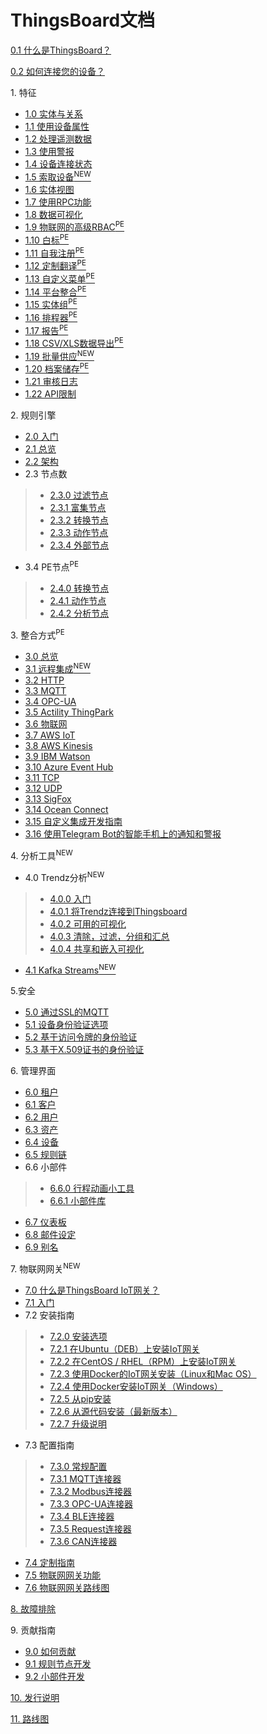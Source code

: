 # ThingsBoard文档
[0.1 什么是ThingsBoard？](https://github.com/thinksjay/ThingsBoardDocumentation/blob/master/%E6%96%87%E6%A1%A3%E9%A6%96%E9%A1%B5/0.1%20%E4%BB%80%E4%B9%88%E6%98%AFThingsBoard.md)  

[0.2 如何连接您的设备？](https://github.com/thinksjay/ThingsBoardDocumentation/blob/master/%E6%96%87%E6%A1%A3%E9%A6%96%E9%A1%B5/0.2%20%E5%A6%82%E4%BD%95%E8%BF%9E%E6%8E%A5%E4%BD%A0%E7%9A%84%E8%AE%BE%E5%A4%87.md)  

1\. 特征 
+ [1.0 实体与关系](https://github.com/thinksjay/ThingsBoardDocumentation/blob/master/%E6%96%87%E6%A1%A3%E9%A6%96%E9%A1%B5/1.%20%E7%89%B9%E5%BE%81/1.0%20%E5%AE%9E%E4%BD%93%E4%B8%8E%E5%85%B3%E7%B3%BB.md)  
+ [1.1 使用设备属性](https://github.com/thinksjay/ThingsBoardDocumentation/blob/master/%E6%96%87%E6%A1%A3%E9%A6%96%E9%A1%B5/1.%20%E7%89%B9%E5%BE%81/1.1%20%E4%BD%BF%E7%94%A8%E8%AE%BE%E5%A4%87%E5%B1%9E%E6%80%A7.md)  
+ [1.2 处理遥测数据](https://github.com/thinksjay/ThingsBoardDocumentation/blob/master/%E6%96%87%E6%A1%A3%E9%A6%96%E9%A1%B5/1.%20%E7%89%B9%E5%BE%81/1.2%20%E5%A4%84%E7%90%86%E9%81%A5%E6%B5%8B%E6%95%B0%E6%8D%AE.md)  
+ [1.3 使用警报](https://github.com/thinksjay/ThingsBoardDocumentation/blob/master/%E6%96%87%E6%A1%A3%E9%A6%96%E9%A1%B5/1.%20%E7%89%B9%E5%BE%81/1.3%20%E4%BD%BF%E7%94%A8%E8%AD%A6%E6%8A%A5.md)  
+ [1.4 设备连接状态](https://github.com/thinksjay/ThingsBoardDocumentation/blob/master/%E6%96%87%E6%A1%A3%E9%A6%96%E9%A1%B5/1.%20%E7%89%B9%E5%BE%81/1.4%20%E8%AE%BE%E5%A4%87%E8%BF%9E%E6%8E%A5%E7%8A%B6%E6%80%81.md)  
+ [1.5 索取设备<sup>NEW</sup>](https://github.com/thinksjay/ThingsBoardDocumentation/blob/master/%E6%96%87%E6%A1%A3%E9%A6%96%E9%A1%B5/1.%20%E7%89%B9%E5%BE%81/1.5%20%E7%B4%A2%E5%8F%96%E8%AE%BE%E5%A4%87.md)  
+ [1.6 实体视图](https://github.com/thinksjay/ThingsBoardDocumentation/blob/master/%E6%96%87%E6%A1%A3%E9%A6%96%E9%A1%B5/1.%20%E7%89%B9%E5%BE%81/1.6%20%E5%AE%9E%E4%BD%93%E8%A7%86%E5%9B%BE.md)  
+ [1.7 使用RPC功能](https://github.com/thinksjay/ThingsBoardDocumentation/blob/master/%E6%96%87%E6%A1%A3%E9%A6%96%E9%A1%B5/1.%20%E7%89%B9%E5%BE%81/1.7%20%E4%BD%BF%E7%94%A8RPC%E5%8A%9F%E8%83%BD.md)  
+ [1.8 数据可视化](https://github.com/thinksjay/ThingsBoardDocumentation/blob/master/%E6%96%87%E6%A1%A3%E9%A6%96%E9%A1%B5/1.%20%E7%89%B9%E5%BE%81/1.8%20%E6%95%B0%E6%8D%AE%E5%8F%AF%E8%A7%86%E5%8C%96.md)  
+ [1.9 物联网的高级RBAC<sup>PE</sup>](https://github.com/thinksjay/ThingsBoardDocumentation/blob/master/%E6%96%87%E6%A1%A3%E9%A6%96%E9%A1%B5/1.%20%E7%89%B9%E5%BE%81/1.9%20%E7%89%A9%E8%81%94%E7%BD%91%E7%9A%84%E9%AB%98%E7%BA%A7RBAC(PE).md)  
+ [1.10 白标<sup>PE</sup>](https://github.com/thinksjay/ThingsBoardDocumentation/blob/master/%E6%96%87%E6%A1%A3%E9%A6%96%E9%A1%B5/1.%20%E7%89%B9%E5%BE%81/1.10%20%E7%99%BD%E6%A0%87(PE).md)  
+ [1.11 自我注册<sup>PE</sup>](https://github.com/thinksjay/ThingsBoardDocumentation/blob/master/%E6%96%87%E6%A1%A3%E9%A6%96%E9%A1%B5/1.%20%E7%89%B9%E5%BE%81/1.11%20%E8%87%AA%E6%88%91%E6%B3%A8%E5%86%8C(PE).md)  
+ [1.12 定制翻译<sup>PE</sup>](https://github.com/thinksjay/ThingsBoardDocumentation/blob/master/%E6%96%87%E6%A1%A3%E9%A6%96%E9%A1%B5/1.%20%E7%89%B9%E5%BE%81/1.12%20%E5%AE%9A%E5%88%B6%E7%BF%BB%E8%AF%91(PE).md)  
+ [1.13 自定义菜单<sup>PE</sup>](https://github.com/thinksjay/ThingsBoardDocumentation/blob/master/%E6%96%87%E6%A1%A3%E9%A6%96%E9%A1%B5/1.%20%E7%89%B9%E5%BE%81/1.13%20%E8%87%AA%E5%AE%9A%E4%B9%89%E8%8F%9C%E5%8D%95(PE).md)  
+ [1.14 平台整合<sup>PE</sup>](https://github.com/thinksjay/ThingsBoardDocumentation/blob/master/%E6%96%87%E6%A1%A3%E9%A6%96%E9%A1%B5/1.%20%E7%89%B9%E5%BE%81/1.14%20%E5%B9%B3%E5%8F%B0%E6%95%B4%E5%90%88(PE).md)  
+ [1.15 实体组<sup>PE</sup>](https://github.com/thinksjay/ThingsBoardDocumentation/blob/master/%E6%96%87%E6%A1%A3%E9%A6%96%E9%A1%B5/1.%20%E7%89%B9%E5%BE%81/1.15%20%E5%AE%9E%E4%BD%93%E7%BB%84(PE).md)  
+ [1.16 排程器<sup>PE</sup>](https://github.com/thinksjay/ThingsBoardDocumentation/blob/master/%E6%96%87%E6%A1%A3%E9%A6%96%E9%A1%B5/1.%20%E7%89%B9%E5%BE%81/1.16%20%E6%8E%92%E7%A8%8B%E5%99%A8(PE).md)  
+ [1.17 报告<sup>PE</sup>](https://github.com/thinksjay/ThingsBoardDocumentation/blob/master/%E6%96%87%E6%A1%A3%E9%A6%96%E9%A1%B5/1.%20%E7%89%B9%E5%BE%81/1.17%20%E6%8A%A5%E5%91%8A(PE).md)  
+ [1.18 CSV/XLS数据导出<sup>PE</sup>](https://github.com/thinksjay/ThingsBoardDocumentation/blob/master/%E6%96%87%E6%A1%A3%E9%A6%96%E9%A1%B5/1.%20%E7%89%B9%E5%BE%81/1.18%20CVS%E3%80%81XlS%E6%95%B0%E6%8D%AE%E5%AF%BC%E5%87%BA.md)  
+ [1.19 批量供应<sup>NEW</sup>](https://github.com/thinksjay/ThingsBoardDocumentation/blob/master/%E6%96%87%E6%A1%A3%E9%A6%96%E9%A1%B5/1.%20%E7%89%B9%E5%BE%81/1.19%20%E6%89%B9%E9%87%8F%E4%BE%9B%E5%BA%94.md)  
+ [1.20 档案储存<sup>PE</sup>](https://github.com/thinksjay/ThingsBoardDocumentation/blob/master/%E6%96%87%E6%A1%A3%E9%A6%96%E9%A1%B5/1.%20%E7%89%B9%E5%BE%81/1.20%20%E6%A1%A3%E6%A1%88%E5%82%A8%E5%AD%98(PE).md)  
+ [1.21 审核日志](https://github.com/thinksjay/ThingsBoardDocumentation/blob/master/%E6%96%87%E6%A1%A3%E9%A6%96%E9%A1%B5/1.%20%E7%89%B9%E5%BE%81/1.21%20%E5%AE%A1%E6%A0%B8%E6%97%A5%E5%BF%97.md)  
+ [1.22 API限制](https://github.com/thinksjay/ThingsBoardDocumentation/blob/master/%E6%96%87%E6%A1%A3%E9%A6%96%E9%A1%B5/1.%20%E7%89%B9%E5%BE%81/1.22%20API%E9%99%90%E5%88%B6.md)  

2\. 规则引擎  
+ [2.0 入门](https://github.com/thinksjay/ThingsBoardDocumentation/blob/master/%E6%96%87%E6%A1%A3%E9%A6%96%E9%A1%B5/2.%20%E8%A7%84%E5%88%99%E5%BC%95%E6%93%8E/2.0%20%E5%85%A5%E9%97%A8.md)  
+ [2.1 总览](https://github.com/thinksjay/ThingsBoardDocumentation/blob/master/%E6%96%87%E6%A1%A3%E9%A6%96%E9%A1%B5/2.%20%E8%A7%84%E5%88%99%E5%BC%95%E6%93%8E/2.1%20%E6%80%BB%E8%A7%88.md)  
+ [2.2 架构](https://github.com/thinksjay/ThingsBoardDocumentation/blob/master/%E6%96%87%E6%A1%A3%E9%A6%96%E9%A1%B5/2.%20%E8%A7%84%E5%88%99%E5%BC%95%E6%93%8E/2.2%20%E6%9E%B6%E6%9E%84.md)  
+ 2.3 节点数  
>+ [2.3.0 过滤节点](https://github.com/thinksjay/ThingsBoardDocumentation/blob/master/%E6%96%87%E6%A1%A3%E9%A6%96%E9%A1%B5/2.%20%E8%A7%84%E5%88%99%E5%BC%95%E6%93%8E/2.3%20%E8%8A%82%E7%82%B9%E6%95%B0/2.3.0%20%E8%BF%87%E6%BB%A4%E8%8A%82%E7%82%B9.md)  
>+ [2.3.1 富集节点](https://github.com/thinksjay/ThingsBoardDocumentation/blob/master/%E6%96%87%E6%A1%A3%E9%A6%96%E9%A1%B5/2.%20%E8%A7%84%E5%88%99%E5%BC%95%E6%93%8E/2.3%20%E8%8A%82%E7%82%B9%E6%95%B0/2.3.1%20%E5%AF%8C%E9%9B%86%E8%8A%82%E7%82%B9.md)  
>+ [2.3.2 转换节点](https://github.com/thinksjay/ThingsBoardDocumentation/blob/master/%E6%96%87%E6%A1%A3%E9%A6%96%E9%A1%B5/2.%20%E8%A7%84%E5%88%99%E5%BC%95%E6%93%8E/2.3%20%E8%8A%82%E7%82%B9%E6%95%B0/2.3.2%20%E8%BD%AC%E6%8D%A2%E8%8A%82%E7%82%B9.md)  
>+ [2.3.3 动作节点](https://github.com/thinksjay/ThingsBoardDocumentation/blob/master/%E6%96%87%E6%A1%A3%E9%A6%96%E9%A1%B5/2.%20%E8%A7%84%E5%88%99%E5%BC%95%E6%93%8E/2.3%20%E8%8A%82%E7%82%B9%E6%95%B0/2.3.3%20%E5%8A%A8%E4%BD%9C%E8%8A%82%E7%82%B9.md)  
>+ [2.3.4 外部节点](https://github.com/thinksjay/ThingsBoardDocumentation/blob/master/%E6%96%87%E6%A1%A3%E9%A6%96%E9%A1%B5/2.%20%E8%A7%84%E5%88%99%E5%BC%95%E6%93%8E/2.3%20%E8%8A%82%E7%82%B9%E6%95%B0/2.3.4%20%E5%A4%96%E9%83%A8%E8%8A%82%E7%82%B9.md) 
+ 3.4 PE节点<sup>PE</sup>  
>+ [2.4.0 转换节点](https://github.com/thinksjay/ThingsBoardDocumentation/blob/master/%E6%96%87%E6%A1%A3%E9%A6%96%E9%A1%B5/2.%20%E8%A7%84%E5%88%99%E5%BC%95%E6%93%8E/2.4%20PE%E8%8A%82%E7%82%B9(PE)/2.4.0%20%E8%BD%AC%E6%8D%A2%E8%8A%82%E7%82%B9.md)   
>+ [2.4.1 动作节点](https://github.com/thinksjay/ThingsBoardDocumentation/blob/master/%E6%96%87%E6%A1%A3%E9%A6%96%E9%A1%B5/2.%20%E8%A7%84%E5%88%99%E5%BC%95%E6%93%8E/2.4%20PE%E8%8A%82%E7%82%B9(PE)/2.4.1%20%E5%8A%A8%E4%BD%9C%E8%8A%82%E7%82%B9.md)   
>+ [2.4.2 分析节点](https://github.com/thinksjay/ThingsBoardDocumentation/blob/master/%E6%96%87%E6%A1%A3%E9%A6%96%E9%A1%B5/2.%20%E8%A7%84%E5%88%99%E5%BC%95%E6%93%8E/2.4%20PE%E8%8A%82%E7%82%B9(PE)/2.4.2%20%E5%88%86%E6%9E%90%E8%8A%82%E7%82%B9.md)   

3\. 整合方式<sup>PE</sup>  
+ [3.0 总览](https://github.com/thinksjay/ThingsBoardDocumentation/blob/master/%E6%96%87%E6%A1%A3%E9%A6%96%E9%A1%B5/3.%20%E6%95%B4%E5%90%88%E6%96%B9%E5%BC%8F(PE)/3.0%20%E6%80%BB%E8%A7%88.md)  
+ [3.1 远程集成<sup>NEW</sup>](https://github.com/thinksjay/ThingsBoardDocumentation/blob/master/%E6%96%87%E6%A1%A3%E9%A6%96%E9%A1%B5/3.%20%E6%95%B4%E5%90%88%E6%96%B9%E5%BC%8F(PE)/3.1%20%E8%BF%9C%E7%A8%8B%E9%9B%86%E6%88%90.md)  
+ [3.2 HTTP](https://github.com/thinksjay/ThingsBoardDocumentation/blob/master/%E6%96%87%E6%A1%A3%E9%A6%96%E9%A1%B5/3.%20%E6%95%B4%E5%90%88%E6%96%B9%E5%BC%8F(PE)/3.2%20HTTP.md)  
+ [3.3 MQTT](https://github.com/thinksjay/ThingsBoardDocumentation/blob/master/%E6%96%87%E6%A1%A3%E9%A6%96%E9%A1%B5/3.%20%E6%95%B4%E5%90%88%E6%96%B9%E5%BC%8F(PE)/3.3%20MQTT.md)  
+ [3.4 OPC-UA](https://github.com/thinksjay/ThingsBoardDocumentation/blob/master/%E6%96%87%E6%A1%A3%E9%A6%96%E9%A1%B5/3.%20%E6%95%B4%E5%90%88%E6%96%B9%E5%BC%8F(PE)/3.4%20OPC-UA.md)  
+ [3.5 Actility ThingPark](https://github.com/thinksjay/ThingsBoardDocumentation/blob/master/%E6%96%87%E6%A1%A3%E9%A6%96%E9%A1%B5/3.%20%E6%95%B4%E5%90%88%E6%96%B9%E5%BC%8F(PE)/3.5%20Actility%20ThingPark.md)  
+ [3.6 物联网](https://github.com/thinksjay/ThingsBoardDocumentation/blob/master/%E6%96%87%E6%A1%A3%E9%A6%96%E9%A1%B5/3.%20%E6%95%B4%E5%90%88%E6%96%B9%E5%BC%8F(PE)/3.6%20%E7%89%A9%E8%81%94%E7%BD%91.md)  
+ [3.7 AWS IoT](https://github.com/thinksjay/ThingsBoardDocumentation/blob/master/%E6%96%87%E6%A1%A3%E9%A6%96%E9%A1%B5/3.%20%E6%95%B4%E5%90%88%E6%96%B9%E5%BC%8F(PE)/3.7%20AWS%20IoT.md)  
+ [3.8 AWS Kinesis](https://github.com/thinksjay/ThingsBoardDocumentation/blob/master/%E6%96%87%E6%A1%A3%E9%A6%96%E9%A1%B5/3.%20%E6%95%B4%E5%90%88%E6%96%B9%E5%BC%8F(PE)/3.8%20AWS%20Kinesis.md)  
+ [3.9 IBM Watson](https://github.com/thinksjay/ThingsBoardDocumentation/blob/master/%E6%96%87%E6%A1%A3%E9%A6%96%E9%A1%B5/3.%20%E6%95%B4%E5%90%88%E6%96%B9%E5%BC%8F(PE)/3.9%20IBM%20Watson.md)  
+ [3.10 Azure Event Hub](https://github.com/thinksjay/ThingsBoardDocumentation/blob/master/%E6%96%87%E6%A1%A3%E9%A6%96%E9%A1%B5/3.%20%E6%95%B4%E5%90%88%E6%96%B9%E5%BC%8F(PE)/3.10%20Azure%20Event%20Hub.md)  
+ [3.11 TCP](https://github.com/thinksjay/ThingsBoardDocumentation/blob/master/%E6%96%87%E6%A1%A3%E9%A6%96%E9%A1%B5/3.%20%E6%95%B4%E5%90%88%E6%96%B9%E5%BC%8F(PE)/3.11%20TCP.md)  
+ [3.12 UDP](https://github.com/thinksjay/ThingsBoardDocumentation/blob/master/%E6%96%87%E6%A1%A3%E9%A6%96%E9%A1%B5/3.%20%E6%95%B4%E5%90%88%E6%96%B9%E5%BC%8F(PE)/3.12%20UDP.md)  
+ [3.13 SigFox](https://github.com/thinksjay/ThingsBoardDocumentation/blob/master/%E6%96%87%E6%A1%A3%E9%A6%96%E9%A1%B5/3.%20%E6%95%B4%E5%90%88%E6%96%B9%E5%BC%8F(PE)/3.13%20SigFox.md)  
+ [3.14 Ocean Connect](https://github.com/thinksjay/ThingsBoardDocumentation/blob/master/%E6%96%87%E6%A1%A3%E9%A6%96%E9%A1%B5/3.%20%E6%95%B4%E5%90%88%E6%96%B9%E5%BC%8F(PE)/3.14%20Ocean%20Connect.md)  
+ [3.15 自定义集成开发指南](https://github.com/thinksjay/ThingsBoardDocumentation/blob/master/%E6%96%87%E6%A1%A3%E9%A6%96%E9%A1%B5/3.%20%E6%95%B4%E5%90%88%E6%96%B9%E5%BC%8F(PE)/3.15%20%E8%87%AA%E5%AE%9A%E4%B9%89%E9%9B%86%E6%88%90%E5%BC%80%E5%8F%91%E6%8C%87%E5%8D%97.md)  
+ [3.16 使用Telegram Bot的智能手机上的通知和警报](https://github.com/thinksjay/ThingsBoardDocumentation/blob/master/%E6%96%87%E6%A1%A3%E9%A6%96%E9%A1%B5/3.%20%E6%95%B4%E5%90%88%E6%96%B9%E5%BC%8F(PE)/3.16%20%E4%BD%BF%E7%94%A8Telegram%20Bot%E7%9A%84%E6%99%BA%E8%83%BD%E6%89%8B%E6%9C%BA%E4%B8%8A%E7%9A%84%E9%80%9A%E7%9F%A5%E5%92%8C%E8%AD%A6%E6%8A%A5.md)  

4\. 分析工具<sup>NEW</sup>
+ 4.0 Trendz分析<sup>NEW</sup>
>+ [4.0.0 入门](https://github.com/thinksjay/ThingsBoardDocumentation/blob/master/%E6%96%87%E6%A1%A3%E9%A6%96%E9%A1%B5/4.%20%E5%88%86%E6%9E%90%E5%B7%A5%E5%85%B7/4.0%20Trendz%E5%88%86%E6%9E%90/4.0.0%20%E5%85%A5%E9%97%A8.md)  
>+ [4.0.1 将Trendz连接到Thingsboard](https://github.com/thinksjay/ThingsBoardDocumentation/blob/master/%E6%96%87%E6%A1%A3%E9%A6%96%E9%A1%B5/4.%20%E5%88%86%E6%9E%90%E5%B7%A5%E5%85%B7/4.0%20Trendz%E5%88%86%E6%9E%90/4.0.1%20%E5%B0%86Trendz%E8%BF%9E%E6%8E%A5%E5%88%B0Thingsboard.md)  
>+ [4.0.2 可用的可视化](https://github.com/thinksjay/ThingsBoardDocumentation/blob/master/%E6%96%87%E6%A1%A3%E9%A6%96%E9%A1%B5/4.%20%E5%88%86%E6%9E%90%E5%B7%A5%E5%85%B7/4.0%20Trendz%E5%88%86%E6%9E%90/4.0.2%20%E5%8F%AF%E7%94%A8%E7%9A%84%E5%8F%AF%E8%A7%86%E5%8C%96.md)  
>+ [4.0.3 清除，过滤，分组和汇总](https://github.com/thinksjay/ThingsBoardDocumentation/blob/master/%E6%96%87%E6%A1%A3%E9%A6%96%E9%A1%B5/4.%20%E5%88%86%E6%9E%90%E5%B7%A5%E5%85%B7/4.0%20Trendz%E5%88%86%E6%9E%90/4.0.3%20%E6%B8%85%E9%99%A4%E3%80%81%E8%BF%87%E6%BB%A4%E3%80%81%E5%88%86%E7%BB%84%E5%92%8C%E6%B1%87%E6%80%BB.md)  
>+ [4.0.4 共享和嵌入可视化](https://github.com/thinksjay/ThingsBoardDocumentation/blob/master/%E6%96%87%E6%A1%A3%E9%A6%96%E9%A1%B5/4.%20%E5%88%86%E6%9E%90%E5%B7%A5%E5%85%B7/4.0%20Trendz%E5%88%86%E6%9E%90/4.0.4%20%E5%85%B1%E4%BA%AB%E5%92%8C%E5%B5%8C%E5%85%A5%E5%8F%AF%E8%A7%86%E5%8C%96.md)  
+ [4.1 Kafka Streams<sup>NEW</sup>](https://github.com/thinksjay/ThingsBoardDocumentation/blob/master/%E6%96%87%E6%A1%A3%E9%A6%96%E9%A1%B5/4.%20%E5%88%86%E6%9E%90%E5%B7%A5%E5%85%B7/4.1.0%20Kafka%20Streams.md)  

5\.安全
+ [5.0 通过SSL的MQTT](https://github.com/thinksjay/ThingsBoardDocumentation/blob/master/%E6%96%87%E6%A1%A3%E9%A6%96%E9%A1%B5/5.%20%E5%AE%89%E5%85%A8/5.0%20%E9%80%9A%E8%BF%87SSL%E7%9A%84MQTT.md)  
+ [5.1 设备身份验证选项](https://github.com/thinksjay/ThingsBoardDocumentation/blob/master/%E6%96%87%E6%A1%A3%E9%A6%96%E9%A1%B5/5.%20%E5%AE%89%E5%85%A8/5.1%20%E8%AE%BE%E5%A4%87%E8%BA%AB%E4%BB%BD%E9%AA%8C%E8%AF%81%E9%80%89%E9%A1%B9.md)  
+ [5.2 基于访问令牌的身份验证](https://github.com/thinksjay/ThingsBoardDocumentation/blob/master/%E6%96%87%E6%A1%A3%E9%A6%96%E9%A1%B5/5.%20%E5%AE%89%E5%85%A8/5.2%20%E5%9F%BA%E4%BA%8E%E8%AE%BF%E9%97%AE%E4%BB%A4%E7%89%8C%E7%9A%84%E8%BA%AB%E4%BB%BD%E9%AA%8C%E8%AF%81.md)  
+ [5.3 基于X.509证书的身份验证](https://github.com/thinksjay/ThingsBoardDocumentation/blob/master/%E6%96%87%E6%A1%A3%E9%A6%96%E9%A1%B5/5.%20%E5%AE%89%E5%85%A8/5.3%20%E5%9F%BA%E4%BA%8E%20X.509%E8%AF%81%E4%B9%A6%E7%9A%84%E8%BA%AB%E4%BB%BD%E9%AA%8C%E8%AF%81.md)  

6\. 管理界面
+ [6.0 租户](https://github.com/thinksjay/ThingsBoardDocumentation/blob/master/%E6%96%87%E6%A1%A3%E9%A6%96%E9%A1%B5/6.%20%E7%AE%A1%E7%90%86%E7%95%8C%E9%9D%A2/6.0%20%E7%A7%9F%E6%88%B7.md)  
+ [6.1 客户](https://github.com/thinksjay/ThingsBoardDocumentation/blob/master/%E6%96%87%E6%A1%A3%E9%A6%96%E9%A1%B5/6.%20%E7%AE%A1%E7%90%86%E7%95%8C%E9%9D%A2/6.1%20%E5%AE%A2%E6%88%B7.md)  
+ [6.2 用户](https://github.com/thinksjay/ThingsBoardDocumentation/blob/master/%E6%96%87%E6%A1%A3%E9%A6%96%E9%A1%B5/6.%20%E7%AE%A1%E7%90%86%E7%95%8C%E9%9D%A2/6.2%20%E7%94%A8%E6%88%B7.md)  
+ [6.3 资产](https://github.com/thinksjay/ThingsBoardDocumentation/blob/master/%E6%96%87%E6%A1%A3%E9%A6%96%E9%A1%B5/6.%20%E7%AE%A1%E7%90%86%E7%95%8C%E9%9D%A2/6.3%20%E8%B5%84%E4%BA%A7.md)  
+ [6.4 设备](https://github.com/thinksjay/ThingsBoardDocumentation/blob/master/%E6%96%87%E6%A1%A3%E9%A6%96%E9%A1%B5/6.%20%E7%AE%A1%E7%90%86%E7%95%8C%E9%9D%A2/6.4%20%E8%AE%BE%E5%A4%87.md)  
+ [6.5 规则链](https://github.com/thinksjay/ThingsBoardDocumentation/blob/master/%E6%96%87%E6%A1%A3%E9%A6%96%E9%A1%B5/6.%20%E7%AE%A1%E7%90%86%E7%95%8C%E9%9D%A2/6.5%20%E8%A7%84%E5%88%99%E9%93%BE.md)  
+ 6.6 小部件
>+ [6.6.0 行程动画小工具](https://github.com/thinksjay/ThingsBoardDocumentation/blob/master/%E6%96%87%E6%A1%A3%E9%A6%96%E9%A1%B5/6.%20%E7%AE%A1%E7%90%86%E7%95%8C%E9%9D%A2/6.6%20%E5%B0%8F%E9%83%A8%E4%BB%B6/6.6.0%20%E8%A1%8C%E7%A8%8B%E5%8A%A8%E7%94%BB%E5%B0%8F%E5%B7%A5%E5%85%B7.md)  
>+ [6.6.1 小部件库](https://github.com/thinksjay/ThingsBoardDocumentation/blob/master/%E6%96%87%E6%A1%A3%E9%A6%96%E9%A1%B5/6.%20%E7%AE%A1%E7%90%86%E7%95%8C%E9%9D%A2/6.6%20%E5%B0%8F%E9%83%A8%E4%BB%B6/6.6.1%20%E5%B0%8F%E9%83%A8%E4%BB%B6%E5%BA%93.md)  
+ [6.7 仪表板](https://github.com/thinksjay/ThingsBoardDocumentation/blob/master/%E6%96%87%E6%A1%A3%E9%A6%96%E9%A1%B5/6.%20%E7%AE%A1%E7%90%86%E7%95%8C%E9%9D%A2/6.7%20%E4%BB%AA%E8%A1%A8%E6%9D%BF.md)  
+ [6.8 邮件设定](https://github.com/thinksjay/ThingsBoardDocumentation/blob/master/%E6%96%87%E6%A1%A3%E9%A6%96%E9%A1%B5/6.%20%E7%AE%A1%E7%90%86%E7%95%8C%E9%9D%A2/6.8%20%E9%82%AE%E4%BB%B6%E8%AE%BE%E5%AE%9A.md)  
+ [6.9 别名](https://github.com/thinksjay/ThingsBoardDocumentation/blob/master/%E6%96%87%E6%A1%A3%E9%A6%96%E9%A1%B5/6.%20%E7%AE%A1%E7%90%86%E7%95%8C%E9%9D%A2/6.9%20%E5%88%AB%E5%90%8D.md)  

7\. 物联网网关<sup>NEW</sup>
+ [7.0 什么是ThingsBoard IoT网关？](https://github.com/thinksjay/ThingsBoardDocumentation/blob/master/%E6%96%87%E6%A1%A3%E9%A6%96%E9%A1%B5/7.%20%E7%89%A9%E8%81%94%E7%BD%91%E7%BD%91%E5%85%B3/7.0%20%E4%BB%80%E4%B9%88%E6%98%AFThingsBoard%20IoT%E7%BD%91%E5%85%B3.md)  
+ [7.1 入门](https://github.com/thinksjay/ThingsBoardDocumentation/blob/master/%E6%96%87%E6%A1%A3%E9%A6%96%E9%A1%B5/7.%20%E7%89%A9%E8%81%94%E7%BD%91%E7%BD%91%E5%85%B3/7.1%20%E5%85%A5%E9%97%A8.md)  
+ 7.2 安装指南  
>+ [7.2.0 安装选项](https://github.com/thinksjay/ThingsBoardDocumentation/blob/master/%E6%96%87%E6%A1%A3%E9%A6%96%E9%A1%B5/7.%20%E7%89%A9%E8%81%94%E7%BD%91%E7%BD%91%E5%85%B3/7.2%20%E5%AE%89%E8%A3%85%E6%8C%87%E5%8D%97/7.2.0%20%E5%AE%89%E8%A3%85%E9%80%89%E9%A1%B9.md)  
>+ [7.2.1 在Ubuntu（DEB）上安装IoT网关](https://github.com/thinksjay/ThingsBoardDocumentation/blob/master/%E6%96%87%E6%A1%A3%E9%A6%96%E9%A1%B5/7.%20%E7%89%A9%E8%81%94%E7%BD%91%E7%BD%91%E5%85%B3/7.2%20%E5%AE%89%E8%A3%85%E6%8C%87%E5%8D%97/7.2.1%20%E5%9C%A8Ubuntu%20(DEB)%20%E4%B8%8A%E5%AE%89%E8%A3%85IoT%E7%BD%91%E5%85%B3.md)  
>+ [7.2.2 在CentOS / RHEL（RPM）上安装IoT网关](https://github.com/thinksjay/ThingsBoardDocumentation/blob/master/%E6%96%87%E6%A1%A3%E9%A6%96%E9%A1%B5/7.%20%E7%89%A9%E8%81%94%E7%BD%91%E7%BD%91%E5%85%B3/7.2%20%E5%AE%89%E8%A3%85%E6%8C%87%E5%8D%97/7.2.2%20%E5%9C%A8%20CentOS%E6%88%96RHEL%20(RPM)%20%E4%B8%8A%E5%AE%89%E8%A3%85IoT%E7%BD%91%E5%85%B3.md)  
>+ [7.2.3 使用Docker的IoT网关安装（Linux和Mac OS）](https://github.com/thinksjay/ThingsBoardDocumentation/blob/master/%E6%96%87%E6%A1%A3%E9%A6%96%E9%A1%B5/7.%20%E7%89%A9%E8%81%94%E7%BD%91%E7%BD%91%E5%85%B3/7.2%20%E5%AE%89%E8%A3%85%E6%8C%87%E5%8D%97/7.2.3%20%E4%BD%BF%E7%94%A8Docker%E5%AE%89%E8%A3%85IoT%E7%BD%91%E5%85%B3(Linux%E5%92%8CMac%20OS).md)  
>+ [7.2.4 使用Docker安装IoT网关（Windows）](https://github.com/thinksjay/ThingsBoardDocumentation/blob/master/%E6%96%87%E6%A1%A3%E9%A6%96%E9%A1%B5/7.%20%E7%89%A9%E8%81%94%E7%BD%91%E7%BD%91%E5%85%B3/7.2%20%E5%AE%89%E8%A3%85%E6%8C%87%E5%8D%97/7.2.4%20%E4%BD%BF%E7%94%A8Docker%E5%AE%89%E8%A3%85IoT%E7%BD%91%E5%85%B3(Windows).md)  
>+ [7.2.5 从pip安装](https://github.com/thinksjay/ThingsBoardDocumentation/blob/master/%E6%96%87%E6%A1%A3%E9%A6%96%E9%A1%B5/7.%20%E7%89%A9%E8%81%94%E7%BD%91%E7%BD%91%E5%85%B3/7.2%20%E5%AE%89%E8%A3%85%E6%8C%87%E5%8D%97/7.2.5%20%E4%BB%8EPIP%E5%AE%89%E8%A3%85.md)  
>+ [7.2.6 从源代码安装（最新版本）](https://github.com/thinksjay/ThingsBoardDocumentation/blob/master/%E6%96%87%E6%A1%A3%E9%A6%96%E9%A1%B5/7.%20%E7%89%A9%E8%81%94%E7%BD%91%E7%BD%91%E5%85%B3/7.2%20%E5%AE%89%E8%A3%85%E6%8C%87%E5%8D%97/7.2.6%20%E4%BB%8E%E6%BA%90%E4%BB%A3%E7%A0%81%E5%AE%89%E8%A3%85(%E6%9C%80%E6%96%B0%E7%89%88%E6%9C%AC).md)  
>+ [7.2.7 升级说明](https://github.com/thinksjay/ThingsBoardDocumentation/blob/master/%E6%96%87%E6%A1%A3%E9%A6%96%E9%A1%B5/7.%20%E7%89%A9%E8%81%94%E7%BD%91%E7%BD%91%E5%85%B3/7.2%20%E5%AE%89%E8%A3%85%E6%8C%87%E5%8D%97/7.2.7%20%E5%8D%87%E7%BA%A7%E8%AF%B4%E6%98%8E.md)  
+ 7.3 配置指南
>+ [7.3.0 常规配置](https://github.com/thinksjay/ThingsBoardDocumentation/blob/master/%E6%96%87%E6%A1%A3%E9%A6%96%E9%A1%B5/7.%20%E7%89%A9%E8%81%94%E7%BD%91%E7%BD%91%E5%85%B3/7.3%20%E9%85%8D%E7%BD%AE%E6%8C%87%E5%8D%97/7.3.0%20%E5%B8%B8%E8%A7%84%E9%85%8D%E7%BD%AE.md)  
>+ [7.3.1 MQTT连接器](https://github.com/thinksjay/ThingsBoardDocumentation/blob/master/%E6%96%87%E6%A1%A3%E9%A6%96%E9%A1%B5/7.%20%E7%89%A9%E8%81%94%E7%BD%91%E7%BD%91%E5%85%B3/7.3%20%E9%85%8D%E7%BD%AE%E6%8C%87%E5%8D%97/7.3.1%20MQTT%E8%BF%9E%E6%8E%A5%E5%99%A8.md)  
>+ [7.3.2 Modbus连接器](https://github.com/thinksjay/ThingsBoardDocumentation/blob/master/%E6%96%87%E6%A1%A3%E9%A6%96%E9%A1%B5/7.%20%E7%89%A9%E8%81%94%E7%BD%91%E7%BD%91%E5%85%B3/7.3%20%E9%85%8D%E7%BD%AE%E6%8C%87%E5%8D%97/7.3.2%20Modbus%E8%BF%9E%E6%8E%A5%E5%99%A8.md)  
>+ [7.3.3 OPC-UA连接器](https://github.com/thinksjay/ThingsBoardDocumentation/blob/master/%E6%96%87%E6%A1%A3%E9%A6%96%E9%A1%B5/7.%20%E7%89%A9%E8%81%94%E7%BD%91%E7%BD%91%E5%85%B3/7.3%20%E9%85%8D%E7%BD%AE%E6%8C%87%E5%8D%97/7.3.3%20OPC-UA%E8%BF%9E%E6%8E%A5%E5%99%A8.md)  
>+ [7.3.4 BLE连接器](https://github.com/thinksjay/ThingsBoardDocumentation/blob/master/%E6%96%87%E6%A1%A3%E9%A6%96%E9%A1%B5/7.%20%E7%89%A9%E8%81%94%E7%BD%91%E7%BD%91%E5%85%B3/7.3%20%E9%85%8D%E7%BD%AE%E6%8C%87%E5%8D%97/7.3.4%20BLE%E8%BF%9E%E6%8E%A5%E5%99%A8.md)  
>+ [7.3.5 Request连接器](https://github.com/thinksjay/ThingsBoardDocumentation/blob/master/%E6%96%87%E6%A1%A3%E9%A6%96%E9%A1%B5/7.%20%E7%89%A9%E8%81%94%E7%BD%91%E7%BD%91%E5%85%B3/7.3%20%E9%85%8D%E7%BD%AE%E6%8C%87%E5%8D%97/7.3.5%20Request%E8%BF%9E%E6%8E%A5%E5%99%A8.md)  
>+ [7.3.6 CAN连接器](https://github.com/thinksjay/ThingsBoardDocumentation/blob/master/%E6%96%87%E6%A1%A3%E9%A6%96%E9%A1%B5/7.%20%E7%89%A9%E8%81%94%E7%BD%91%E7%BD%91%E5%85%B3/7.3%20%E9%85%8D%E7%BD%AE%E6%8C%87%E5%8D%97/7.3.6%20CAN%E8%BF%9E%E6%8E%A5%E5%99%A8.md)  
+ [7.4 定制指南](https://github.com/thinksjay/ThingsBoardDocumentation/blob/master/%E6%96%87%E6%A1%A3%E9%A6%96%E9%A1%B5/7.%20%E7%89%A9%E8%81%94%E7%BD%91%E7%BD%91%E5%85%B3/7.4%20%E5%AE%9A%E5%88%B6%E6%8C%87%E5%8D%97.md)  
+ [7.5 物联网网关功能](https://github.com/thinksjay/ThingsBoardDocumentation/blob/master/%E6%96%87%E6%A1%A3%E9%A6%96%E9%A1%B5/7.%20%E7%89%A9%E8%81%94%E7%BD%91%E7%BD%91%E5%85%B3/7.5%20%E7%89%A9%E8%81%94%E7%BD%91%E7%BD%91%E5%85%B3%E5%8A%9F%E8%83%BD.md)  
+ [7.6 物联网网关路线图](https://github.com/thinksjay/ThingsBoardDocumentation/blob/master/%E6%96%87%E6%A1%A3%E9%A6%96%E9%A1%B5/7.%20%E7%89%A9%E8%81%94%E7%BD%91%E7%BD%91%E5%85%B3/7.6%20%E7%89%A9%E8%81%94%E7%BD%91%E5%85%B3%E8%B7%AF%E7%BA%BF%E5%9B%BE.md)  

[8. 故障排除](https://github.com/thinksjay/ThingsBoardDocumentation/blob/master/%E6%96%87%E6%A1%A3%E9%A6%96%E9%A1%B5/8.%20%E6%95%85%E9%9A%9C%E6%8E%92%E9%99%A4.md)  

9\. 贡献指南
+ [9.0 如何贡献](https://github.com/thinksjay/ThingsBoardDocumentation/blob/master/%E6%96%87%E6%A1%A3%E9%A6%96%E9%A1%B5/9.%20%E8%B4%A1%E7%8C%AE%E6%8C%87%E5%8D%97/9.0%20%E5%A6%82%E4%BD%95%E8%B4%A1%E7%8C%AE.md)  
+ [9.1 规则节点开发](https://github.com/thinksjay/ThingsBoardDocumentation/blob/master/%E6%96%87%E6%A1%A3%E9%A6%96%E9%A1%B5/9.%20%E8%B4%A1%E7%8C%AE%E6%8C%87%E5%8D%97/9.1%20%E8%A7%84%E5%88%99%E8%8A%82%E7%82%B9%E5%BC%80%E5%8F%91.md)  
+ [9.2 小部件开发](https://github.com/thinksjay/ThingsBoardDocumentation/blob/master/%E6%96%87%E6%A1%A3%E9%A6%96%E9%A1%B5/9.%20%E8%B4%A1%E7%8C%AE%E6%8C%87%E5%8D%97/9.2%20%E5%B0%8F%E9%83%A8%E4%BB%B6%E5%BC%80%E5%8F%91.md)  

[10. 发行说明](https://github.com/thinksjay/ThingsBoardDocumentation/blob/master/%E6%96%87%E6%A1%A3%E9%A6%96%E9%A1%B5/10.%20%E5%8F%91%E8%A1%8C%E8%AF%B4%E6%98%8E.md)  

[11. 路线图](https://github.com/thinksjay/ThingsBoardDocumentation/blob/master/%E6%96%87%E6%A1%A3%E9%A6%96%E9%A1%B5/11.0%20%E8%B7%AF%E7%BA%BF%E5%9B%BE.md)